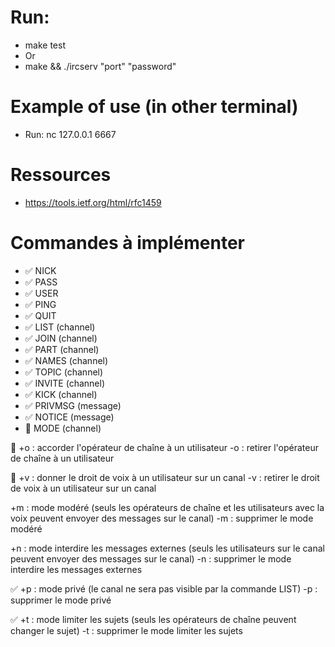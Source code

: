 # Run:
- make test
- Or
- make && ./ircserv "port" "password"

# Example of use (in other terminal)
- Run: nc 127.0.0.1 6667

# Ressources
- https://tools.ietf.org/html/rfc1459

# Commandes à implémenter
- ✅ NICK
- ✅ PASS
- ✅ USER
- ✅ PING
- ✅ QUIT
- ✅ LIST          (channel)
- ✅ JOIN          (channel)
- ✅ PART          (channel)
- ✅ NAMES         (channel)
- ✅ TOPIC         (channel)
- ✅ INVITE        (channel)
- ✅ KICK          (channel)
- ✅ PRIVMSG       (message)
- ✅ NOTICE        (message)
- 🚧 MODE          (channel)

🚧 <!-- Changer de class : User -> Chanel  -->
+o : accorder l'opérateur de chaîne à un utilisateur
-o : retirer l'opérateur de chaîne à un utilisateur

🚧 <!-- Changer de class : User -> Chanel  -->
+v : donner le droit de voix à un utilisateur sur un canal
-v : retirer le droit de voix à un utilisateur sur un canal

<!-- PRIVMSG NOTICE cmd -->
+m : mode modéré (seuls les opérateurs de chaîne et les utilisateurs avec la voix peuvent envoyer des messages sur le canal)
-m : supprimer le mode modéré

<!-- PRIVMSG NOTICE cmd -->
+n : mode interdire les messages externes (seuls les utilisateurs sur le canal peuvent envoyer des messages sur le canal)
-n : supprimer le mode interdire les messages externes

✅ <!-- LIST cmd -->
+p : mode privé (le canal ne sera pas visible par la commande LIST)
-p : supprimer le mode privé

✅ <!-- TOPIC cmd -->
+t : mode limiter les sujets (seuls les opérateurs de chaîne peuvent changer le sujet)
-t : supprimer le mode limiter les sujets
